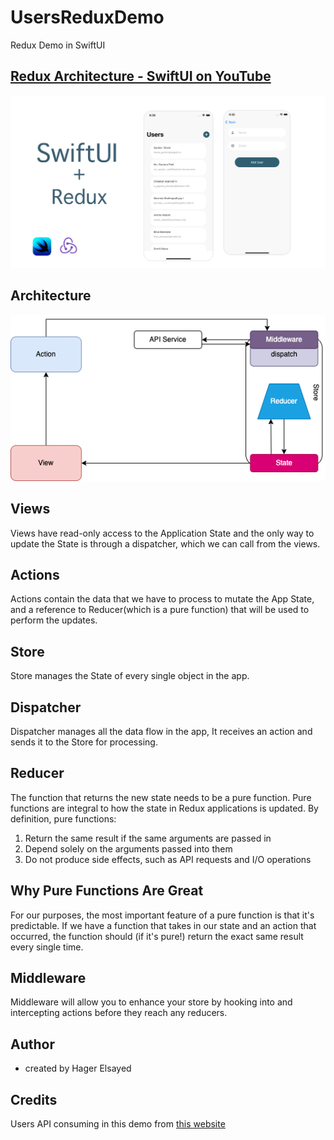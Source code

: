 # UsersReduxDemo
Redux Demo in SwiftUI
## [ Redux Architecture - SwiftUI on YouTube](https://youtu.be/OB6B-2Tf_o4)
[![](UsersReduxDemo/Resources/banner.png)](https://youtu.be/OB6B-2Tf_o4 "Click to Watch!")

## Architecture
![](UsersReduxDemo/Resources/Architecture.png)

## Views
Views have read-only access to the Application State and the only way to update the State is through a dispatcher, which we can call from the views.

## Actions 
Actions contain the data that we have to process to mutate the App State, and a reference to Reducer(which is a pure function) that will be used to perform the updates.

## Store
Store manages the State of every single object in the app.

## Dispatcher
Dispatcher manages all the data flow in the app, It receives an action and sends it to the Store for processing.

## Reducer
The function that returns the new state needs to be a pure function.
Pure functions are integral to how the state in Redux applications is updated. By definition, pure functions:
1. Return the same result if the same arguments are passed in
2. Depend solely on the arguments passed into them
3. Do not produce side effects, such as API requests and I/O operations

## Why Pure Functions Are Great
For our purposes, the most important feature of a pure function is that it's predictable. If we have a function that takes in our state and an action that occurred, the function should (if it's pure!) return the exact same result every single time.

## Middleware
Middleware will allow you to enhance your store by hooking into and intercepting actions before they reach any reducers.

## Author
- created by Hager Elsayed

## Credits
Users API consuming in this demo from [ this website ](https://gorest.co.in/)

